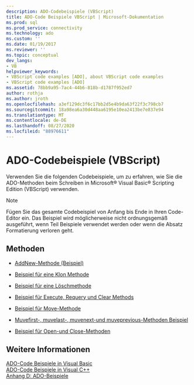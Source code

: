 ```yaml
---
description: ADO-Codebeispiele (VBScript)
title: ADO-Code Beispiele VBScript | Microsoft-Dokumentation
ms.prod: sql
ms.prod_service: connectivity
ms.technology: ado
ms.custom: ''
ms.date: 01/19/2017
ms.reviewer: ''
ms.topic: conceptual
dev_langs:
- VB
helpviewer_keywords:
- VBScript code examples [ADO], about VBScript code examples
- VBScript code examples [ADO]
ms.assetid: 78bb9a95-7ac4-44b6-818b-d1787f952ed7
author: rothja
ms.author: jroth
ms.openlocfilehash: a3ef129dc3f6c17bb2d5e4b9da63f22f3c798cb7
ms.sourcegitcommit: 18a98ea6a30d448aa6195e10ea2413be7e837e94
ms.translationtype: MT
ms.contentlocale: de-DE
ms.lasthandoff: 08/27/2020
ms.locfileid: "88976611"
---
```

# <a name="ado-code-examples-vbscript"></a>ADO-Codebeispiele (VBScript)
Verwenden Sie die folgenden Codebeispiele, um zu erfahren, wie Sie die ADO-Methoden beim Schreiben in Microsoft® Visual Basic® Scripting Edition (VBScript) verwenden.  
  
> [!NOTE]
>  Fügen Sie das gesamte Codebeispiel von Anfang bis Ende in Ihren Code-Editor ein. Das Beispiel wird möglicherweise nicht ordnungsgemäß ausgeführt, wenn Teil Beispiele verwendet werden oder wenn die Absatz Formatierung verloren geht.  
  
## <a name="methods"></a>Methoden  
  
-   [AddNew-Methode (Beispiel)](./addnew-method-example-vbscript.md)  
  
-   [Beispiel für eine Klon Methode](./clone-method-example-vbscript.md)  
  
-   [Beispiel für eine Löschmethode](./delete-method-example-vbscript.md)  
  
-   [Beispiel für Execute, Requery und Clear Methods](./execute-requery-and-clear-methods-example-vbscript.md)  
  
-   [Beispiel für Move-Methode](./move-method-example-vbscript.md)  
  
-   [Muvefirst-, muvelast-, muvenext-und muveprevious-Methoden Beispiel](./movefirst-movelast-movenext-and-moveprevious-methods-example-vbscript.md)  
  
-   [Beispiel für Open-und Close-Methoden](./open-and-close-methods-example-vbscript.md)  
  
## <a name="see-also"></a>Weitere Informationen  
 [ADO-Code Beispiele in Visual Basic](./ado-code-examples-in-visual-basic.md)   
 [ADO-Code Beispiele in Visual C++](./ado-code-examples-in-visual-c.md)   
 [Anhang D: ADO-Beispiele](../../guide/appendixes/appendix-d-ado-samples.md)